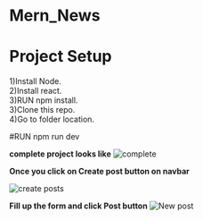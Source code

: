 # Mern_News

# Project Setup
1)Install Node.<br />
2)Install react.<br />
3)RUN npm install.<br />
3)Clone this repo.<br />
4)Go to folder location.<br />

#RUN npm run dev

<b>complete project looks like</b>
![complete](https://camo.githubusercontent.com/c4fe0329c2ba8af086b9f80df9c3afd7c81adbaa/68747470733a2f2f7777772e617765736f6d6573637265656e73686f742e636f6d2f6170692f76312f64657374696e6174696f6e2f696d6167652f73686f773f496d6167654b65793d746d2d333239302d31333133302d3034643630633763333631633435663937363435323735383264313835333935)

<b>Once you click on Create post button on navbar</b>

![create posts](https://camo.githubusercontent.com/92a52b32586439a10af6e4be364a9ff70b12db01/68747470733a2f2f7777772e617765736f6d6573637265656e73686f742e636f6d2f6170692f76312f64657374696e6174696f6e2f696d6167652f73686f773f496d6167654b65793d746d2d333239302d31333133312d3066633830306330643933383966396539313935306331626436306339366434)
 
 <b>Fill up the form and click Post button</b>
 ![ New post](https://camo.githubusercontent.com/f852c09845018ac1facb38ebecec9f17a2e5d501/68747470733a2f2f7777772e617765736f6d6573637265656e73686f742e636f6d2f6170692f76312f64657374696e6174696f6e2f696d6167652f73686f773f496d6167654b65793d746d2d333239302d31333133322d3937613764386437313238393265633366663235373634666261323135323661)
